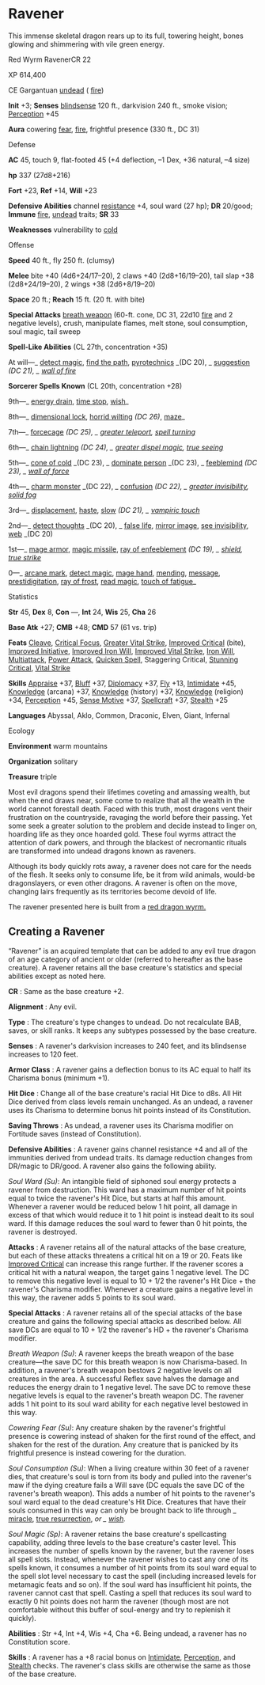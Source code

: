 # Ravener

This immense skeletal dragon rears up to its full, towering height, bones glowing and shimmering with vile green energy.

Red Wyrm RavenerCR 22

XP 614,400

CE Gargantuan [undead](monsters/creatureTypes#_undead) ( [fire](monsters/creatureTypes#_fire-subtype))

**Init** +3; **Senses** [blindsense](monsters/universalMonsterRules#_blindsense) 120 ft., darkvision 240 ft., smoke vision; [Perception](additionalMonsters/../skills/perception#_perception) +45

**Aura** cowering [fear](monsters/universalMonsterRules#_fear-(su-or-sp)), [fire](monsters/creatureTypes#_fire-subtype), frightful presence (330 ft., DC 31)

Defense

**AC** 45, touch 9, flat-footed 45 (+4 deflection, –1 Dex, +36 natural, –4 size)

**hp** 337 (27d8+216)

**Fort** +23, **Ref** +14, **Will** +23

**Defensive Abilities** channel [resistance](monsters/universalMonsterRules#_resistance) +4, soul ward (27 hp); **DR** 20/good; **Immune** [fire](monsters/creatureTypes#_fire-subtype), [undead](monsters/creatureTypes#_undead) traits; **SR** 33

**Weaknesses** vulnerability to [cold](monsters/creatureTypes#_cold-subtype)

Offense

**Speed** 40 ft., fly 250 ft. (clumsy)

**Melee** bite +40 (4d6+24/17–20), 2 claws +40 (2d8+16/19–20), tail slap +38 (2d8+24/19–20), 2 wings +38 (2d6+8/19–20)

**Space** 20 ft.; **Reach** 15 ft. (20 ft. with bite)

**Special Attacks** [breath weapon](monsters/universalMonsterRules#_breath-weapon) (60-ft. cone, DC 31, 22d10 [fire](monsters/creatureTypes#_fire-subtype) and 2 negative levels), crush, manipulate flames, melt stone, soul consumption, soul magic, tail sweep

**Spell-Like Abilities** (CL 27th, concentration +35)

At will—_ [detect magic](additionalMonsters/../spells/detectMagic#_detect-magic), [find the path](additionalMonsters/../spells/findThePath#_find-the-path), [pyrotechnics](additionalMonsters/../spells/pyrotechnics#_pyrotechnics) _(DC 20), _ [suggestion](additionalMonsters/../spells/suggestion#_suggestion) _(DC 21), _ [wall of fire](additionalMonsters/../spells/wallOfFire#_wall-of-fire)_

**Sorcerer Spells Known** (CL 20th, concentration +28)

9th—_ [energy drain](additionalMonsters/../spells/energyDrain#_energy-drain), [time stop](additionalMonsters/../spells/timeStop#_time-stop), [wish](additionalMonsters/../spells/wish#_wish)_

8th—_ [dimensional lock](additionalMonsters/../spells/dimensionalLock#_dimensional-lock), [horrid wilting](additionalMonsters/../spells/horridWilting#_horrid-wilting) _(DC 26)_, [maze](additionalMonsters/../spells/maze#_maze)_

7th—_ [forcecage](additionalMonsters/../spells/forcecage#_forcecage) _(DC 25), _ [greater teleport](additionalMonsters/../spells/teleport#_teleport-greater), [spell turning](additionalMonsters/../spells/spellTurning#_spell-turning)_

6th—_ [chain lightning](additionalMonsters/../spells/chainLightning#_chain-lightning) _(DC 24), _ [greater dispel magic](additionalMonsters/../spells/dispelMagic#_dispel-magic-greater), [true seeing](additionalMonsters/../spells/trueSeeing#_true-seeing)_

5th—_ [cone of cold](additionalMonsters/../spells/coneOfCold#_cone-of-cold) _(DC 23), _ [dominate person](additionalMonsters/../spells/dominatePerson#_dominate-person) _(DC 23), _ [feeblemind](additionalMonsters/../spells/feeblemind#_feeblemind) _(DC 23), _ [wall of force](additionalMonsters/../spells/wallOfForce#_wall-of-force)_

4th—_ [charm monster](additionalMonsters/../spells/charmMonster#_charm-monster) _(DC 22), _ [confusion](additionalMonsters/../spells/confusion#_confusion) _(DC 22), _ [greater invisibility](additionalMonsters/../spells/invisibility#_invisibility-greater), [solid fog](additionalMonsters/../spells/solidFog#_solid-fog)_

3rd—_ [displacement](additionalMonsters/../spells/displacement#_displacement), [haste](additionalMonsters/../spells/haste#_haste), [slow](additionalMonsters/../spells/slow#_slow) _(DC 21), _ [vampiric touch](additionalMonsters/../spells/vampiricTouch#_vampiric-touch)_

2nd—_ [detect thoughts](additionalMonsters/../spells/detectThoughts#_detect-thoughts) _(DC 20), _ [false life](additionalMonsters/../spells/falseLife#_false-life), [mirror image](additionalMonsters/../spells/mirrorImage#_mirror-image), [see invisibility](additionalMonsters/../spells/seeInvisibility#_see-invisibility), [web](additionalMonsters/../spells/web#_web) _(DC 20)

1st—_ [mage armor](additionalMonsters/../spells/mageArmor#_mage-armor), [magic missile](additionalMonsters/../spells/magicMissile#_magic-missile), [ray of enfeeblement](additionalMonsters/../spells/rayOfEnfeeblement#_ray-of-enfeeblement) _(DC 19), _ [shield](additionalMonsters/../spells/shield#_shield), [true strike](additionalMonsters/../spells/trueStrike#_true-strike)_

0—_ [arcane mark](additionalMonsters/../spells/arcaneMark#_arcane-mark), [detect magic](additionalMonsters/../spells/detectMagic#_detect-magic), [mage hand](additionalMonsters/../spells/mageHand#_mage-hand), [mending](additionalMonsters/../spells/mending#_mending), [message](additionalMonsters/../spells/message#_message), [prestidigitation](additionalMonsters/../spells/prestidigitation#_prestidigitation), [ray of frost](additionalMonsters/../spells/rayOfFrost#_ray-of-frost), [read magic](additionalMonsters/../spells/readMagic#_read-magic), [touch of fatigue](additionalMonsters/../spells/touchOfFatigue#_touch-of-fatigue)_

Statistics

**Str** 45, **Dex** 8, **Con** —, **Int** 24, **Wis** 25, **Cha** 26

**Base Atk** +27; **CMB** +48; **CMD** 57 (61 vs. trip)

**Feats** [Cleave](additionalMonsters/../feats#_cleave), [Critical Focus](additionalMonsters/../feats#_critical-focus), [Greater Vital Strike](additionalMonsters/../feats#_greater-vital-strike), [Improved Critical](additionalMonsters/../feats#_improved-critical) (bite), [Improved Initiative](additionalMonsters/../feats#_improved-initiative), [Improved Iron Will](additionalMonsters/../feats#_improved-iron-will), [Improved Vital Strike](additionalMonsters/../feats#_improved-vital-strike), [Iron Will](additionalMonsters/../feats#_iron-will), [Multiattack](additionalMonsters/../monsters/monsterFeats#_multiattack), [Power Attack](additionalMonsters/../feats#_power-attack), [Quicken Spell](additionalMonsters/../feats#_quicken-spell), Staggering Critical, [Stunning Critical](additionalMonsters/../feats#_stunning-critical), [Vital Strike](additionalMonsters/../feats#_vital-strike)

**Skills** [Appraise](additionalMonsters/../skills/appraise#_appraise) +37, [Bluff](additionalMonsters/../skills/bluff#_bluff) +37, [Diplomacy](additionalMonsters/../skills/diplomacy#_diplomacy) +37, [Fly](additionalMonsters/../skills/fly#_fly) +13, [Intimidate](additionalMonsters/../skills/intimidate#_intimidate) +45, [Knowledge](additionalMonsters/../skills/knowledge#_knowledge) (arcana) +37, [Knowledge](additionalMonsters/../skills/knowledge#_knowledge) (history) +37, [Knowledge](additionalMonsters/../skills/knowledge#_knowledge) (religion) +34, [Perception](additionalMonsters/../skills/perception#_perception) +45, [Sense Motive](additionalMonsters/../skills/senseMotive#_sense-motive) +37, [Spellcraft](additionalMonsters/../skills/spellcraft#_spellcraft) +37, [Stealth](additionalMonsters/../skills/stealth#_stealth) +25

**Languages** Abyssal, Aklo, Common, Draconic, Elven, Giant, Infernal

Ecology

**Environment** warm mountains

**Organization** solitary

**Treasure** triple

Most evil dragons spend their lifetimes coveting and amassing wealth, but when the end draws near, some come to realize that all the wealth in the world cannot forestall death. Faced with this truth, most dragons vent their frustration on the countryside, ravaging the world before their passing. Yet some seek a greater solution to the problem and decide instead to linger on, hoarding life as they once hoarded gold. These foul wyrms attract the attention of dark powers, and through the blackest of necromantic rituals are transformed into undead dragons known as raveners.

Although its body quickly rots away, a ravener does not care for the needs of the flesh. It seeks only to consume life, be it from wild animals, would-be dragonslayers, or even other dragons. A ravener is often on the move, changing lairs frequently as its territories become devoid of life.

The ravener presented here is built from a [red dragon wyrm.](additionalMonsters/../monsters/dragon#_chromatic-dragon-red)

## Creating a Ravener

“Ravener” is an acquired template that can be added to any evil true dragon of an age category of ancient or older (referred to hereafter as the base creature). A ravener retains all the base creature's statistics and special abilities except as noted here.

**CR** : Same as the base creature +2.

**Alignment** : Any evil.

**Type** : The creature's type changes to undead. Do not recalculate BAB, saves, or skill ranks. It keeps any subtypes possessed by the base creature.

**Senses** : A ravener's darkvision increases to 240 feet, and its blindsense increases to 120 feet.

**Armor Class** : A ravener gains a deflection bonus to its AC equal to half its Charisma bonus (minimum +1).

**Hit Dice** : Change all of the base creature's racial Hit Dice to d8s. All Hit Dice derived from class levels remain unchanged. As an undead, a ravener uses its Charisma to determine bonus hit points instead of its Constitution.

**Saving Throws** : As undead, a ravener uses its Charisma modifier on Fortitude saves (instead of Constitution).

**Defensive Abilities** : A ravener gains channel resistance +4 and all of the immunities derived from undead traits. Its damage reduction changes from DR/magic to DR/good. A ravener also gains the following ability.

_Soul Ward (Su)_: An intangible field of siphoned soul energy protects a ravener from destruction. This ward has a maximum number of hit points equal to twice the ravener's Hit Dice, but starts at half this amount. Whenever a ravener would be reduced below 1 hit point, all damage in excess of that which would reduce it to 1 hit point is instead dealt to its soul ward. If this damage reduces the soul ward to fewer than 0 hit points, the ravener is destroyed.

**Attacks** : A ravener retains all of the natural attacks of the base creature, but each of these attacks threatens a critical hit on a 19 or 20. Feats like [Improved Critical](additionalMonsters/../feats#_improved-critical) can increase this range further. If the ravener scores a critical hit with a natural weapon, the target gains 1 negative level. The DC to remove this negative level is equal to 10 + 1/2 the ravener's Hit Dice + the ravener's Charisma modifier. Whenever a creature gains a negative level in this way, the ravener adds 5 points to its soul ward.

**Special Attacks** : A ravener retains all of the special attacks of the base creature and gains the following special attacks as described below. All save DCs are equal to 10 + 1/2 the ravener's HD + the ravener's Charisma modifier.

_Breath Weapon (Su)_: A ravener keeps the breath weapon of the base creature—the save DC for this breath weapon is now Charisma-based. In addition, a ravener's breath weapon bestows 2 negative levels on all creatures in the area. A successful Reflex save halves the damage and reduces the energy drain to 1 negative level. The save DC to remove these negative levels is equal to the ravener's breath weapon DC. The ravener adds 1 hit point to its soul ward ability for each negative level bestowed in this way.

_Cowering Fear (Su)_: Any creature shaken by the ravener's frightful presence is cowering instead of shaken for the first round of the effect, and shaken for the rest of the duration. Any creature that is panicked by its frightful presence is instead cowering for the duration.

_Soul Consumption (Su)_: When a living creature within 30 feet of a ravener dies, that creature's soul is torn from its body and pulled into the ravener's maw if the dying creature fails a Will save (DC equals the save DC of the ravener's breath weapon). This adds a number of hit points to the ravener's soul ward equal to the dead creature's Hit Dice. Creatures that have their souls consumed in this way can only be brought back to life through _ [miracle](additionalMonsters/../spells/miracle#_miracle), [true resurrection](additionalMonsters/../spells/trueResurrection#_true-resurrection), _or _ [wish](additionalMonsters/../spells/wish#_wish)._

_Soul Magic (Sp)_: A ravener retains the base creature's spellcasting capability, adding three levels to the base creature's caster level. This increases the number of spells known by the ravener, but the ravener loses all spell slots. Instead, whenever the ravener wishes to cast any one of its spells known, it consumes a number of hit points from its soul ward equal to the spell slot level necessary to cast the spell (including increased levels for metamagic feats and so on). If the soul ward has insufficient hit points, the ravener cannot cast that spell. Casting a spell that reduces its soul ward to exactly 0 hit points does not harm the ravener (though most are not comfortable without this buffer of soul-energy and try to replenish it quickly).

**Abilities** : Str +4, Int +4, Wis +4, Cha +6. Being undead, a ravener has no Constitution score.

**Skills** : A ravener has a +8 racial bonus on [Intimidate](additionalMonsters/../skills/intimidate#_intimidate), [Perception](additionalMonsters/../skills/perception#_perception), and [Stealth](additionalMonsters/../skills/stealth#_stealth) checks. The ravener's class skills are otherwise the same as those of the base creature.

